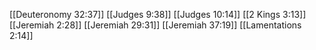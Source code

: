 [[Deuteronomy 32:37]]
[[Judges 9:38]]
[[Judges 10:14]]
[[2 Kings 3:13]]
[[Jeremiah 2:28]]
[[Jeremiah 29:31]]
[[Jeremiah 37:19]]
[[Lamentations 2:14]]
